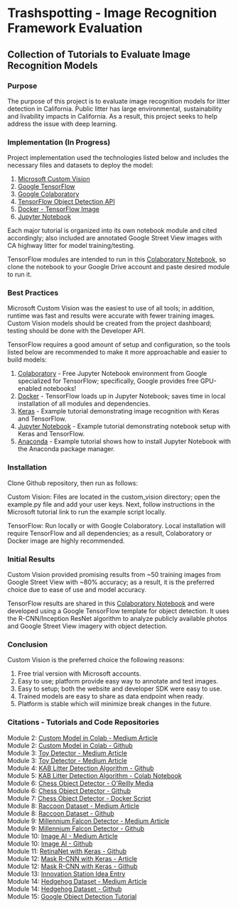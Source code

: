 # Trashspotting - Image Recognition Framework Evaluation

## Collection of Tutorials to Evaluate Image Recognition Models

### Purpose

The purpose of this project is to evaluate image recognition models for litter detection in California. Public litter has large environmental, sustainability and livability impacts in California. As a result, this project seeks to help address the issue with deep learning.

### Implementation (In Progress)

Project implementation used the technologies listed below and includes the necessary files and datasets to deploy the model:

1. [Microsoft Custom Vision](https://www.customvision.ai)
2. [Google TensorFlow](https://www.tensorflow.org/)
3. [Google Colaboratory](https://colab.research.google.com/notebooks/welcome.ipynb)
4. [TensorFlow Object Detection API](https://github.com/tensorflow/models/tree/master/research/object_detection)
5. [Docker - TensorFlow Image](https://hub.docker.com/r/tensorflow/tensorflow/)
6. [Jupyter Notebook](https://jupyter.readthedocs.io/en/latest/install.html)

Each major tutorial is organized into its own notebook module and cited accordingly; also included are annotated Google Street View images with CA highway litter for model training/testing.

TensorFlow modules are intended to run in this [Colaboratory Notebook](https://colab.research.google.com/drive/1gy4IcA6Kmasez6TXu1NM6fR3YWdKKr1f), so clone the notebook to your Google Drive account and paste desired module to run it.

### Best Practices

Microsoft Custom Vision was the easiest to use of all tools; in addition, runtime was fast and results were accurate with fewer training images. Custom Vision models should be created from the project dashboard; testing should be done with the Developer API.

TensorFlow requires a good amount of setup and configuration, so the tools listed below are recommended to make it more approachable and easier to build models:

1. [Colaboratory](https://colab.research.google.com/notebooks/welcome.ipynb) - Free Jupyter Notebook environment from Google specialized for TensorFlow; specifically, Google provides free GPU-enabled notebooks!
2. [Docker](https://hub.docker.com/r/tensorflow/tensorflow/) - TensorFlow loads up in Jupyter Notebook; saves time in local installation of all modules and dependencies.
3. [Keras](https://medium.com/nybles/create-your-first-image-recognition-classifier-using-cnn-keras-and-tensorflow-backend-6eaab98d14dd) - Example tutorial demonstrating image recognition with Keras and TensorFlow.
4. [Jupyter Notebook](https://medium.com/@margaretmz/anaconda-jupyter-notebook-tensorflow-and-keras-b91f381405f8) - Example tutorial demonstrating notebook setup with Keras and TensorFlow.
5. [Anaconda](https://medium.com/codingthesmartway-com-blog/getting-started-with-jupyter-notebook-for-python-4e7082bd5d46) - Example tutorial shows how to install Jupyter Notebook with the Anaconda package manager.

### Installation

Clone Github repository, then run as follows:

Custom Vision: Files are located in the custom_vision directory; open the example.py file and add your user keys. Next, follow instructions in the Microsoft tutorial link to run the example script locally.

TensorFlow: Run locally or with Google Colaboratory. Local installation will require TensorFlow and all dependencies; as a result, Colaboratory or Docker image are highly recommended.

### Initial Results

Custom Vision provided promising results from ~50 training images from Google Street View with ~80% accuracy; as a result, it is the preferred choice due to ease of use and model accuracy.

TensorFlow results are shared in this [Colaboratory Notebook](https://colab.research.google.com/drive/1eIptxz6tX-b5ISX_bTRW9PlHvf7AQYID) and were developed using a Google TensorFlow template for object detection. It uses the R-CNN/Inception ResNet algorithm to analyze publicly available photos and Google Street View imagery with object detection.

### Conclusion

Custom Vision is the preferred choice the following reasons:

1. Free trial version with Microsoft accounts.
2. Easy to use; platform provide easy way to annotate and test images.
3. Easy to setup; both the website and developer SDK were easy to use.
4. Trained models are easy to share as data endpoint when ready.
5. Platform is stable which will minimize break changes in the future.

### Citations - Tutorials and Code Repositories

Module 2: [Custom Model in Colab - Medium Article](https://towardsdatascience.com/how-to-train-your-own-object-detector-with-tensorflows-object-detector-api-bec72ecfe1d9)\
Module 2: [Custom Model in Colab - Github](https://hackernoon.com/object-detection-in-google-colab-with-custom-dataset-5a7bb2b0e97e)\
Module 3: [Toy Detector - Medium Article](https://towardsdatascience.com/building-a-toy-detector-with-tensorflow-object-detection-api-63c0fdf2ac95)\
Module 3: [Toy Detector - Medium Article](https://github.com/walteryu/Deep-Learning/tree/master/tensorflow_toy_detector)\
Module 4: [KAB Litter Detection Algorithm - Github](https://github.com/isaychris/litter-detection-tensorflow)\
Module 5: [KAB Litter Detection Algorithm - Colab Notebook](https://github.com/isaychris/litter-detection-tensorflow)\
Module 6: [Chess Object Detector - O'Reilly Media](https://www.oreilly.com/ideas/object-detection-with-tensorflow)\
Module 6: [Chess Object Detector - Github](https://github.com/wagonhelm/TF_ObjectDetection_API)\
Module 7: [Chess Object Detector - Docker Script](https://www.oreilly.com/ideas/object-detection-with-tensorflow)\
Module 8: [Raccoon Dataset - Medium Article](https://towardsdatascience.com/how-to-train-your-own-object-detector-with-tensorflows-object-detector-api-bec72ecfe1d9)\
Module 8: [Raccoon Dataset - Github](https://github.com/datitran/raccoon_dataset)\
Module 9: [Millennium Falcon Detector - Medium Article](https://medium.freecodecamp.org/tracking-the-millenium-falcon-with-tensorflow-c8c86419225e)\
Module 9: [Millennium Falcon Detector - Github](https://github.com/bourdakos1/Custom-Object-Detection)\
Module 10: [Image AI - Medium Article](https://towardsdatascience.com/object-detection-with-10-lines-of-code-d6cb4d86f606)\
Module 10: [Image AI - Github](https://github.com/OlafenwaMoses/ImageAI/tree/master/imageai/Prediction)\
Module 11: [RetinaNet with Keras - Github](https://github.com/fizyr/keras-retinanet)\
Module 12: [Mask R-CNN with Keras - Article](https://www.dlology.com/blog/how-to-run-object-detection-and-segmentation-on-video-fast-for-free/)\
Module 12: [Mask R-CNN with Keras - Github](https://github.com/Tony607/colab-mask-rcnn)\
Module 13: [Innovation Station Idea Entry](https://colab.research.google.com/drive/1tc0s2HxHW8po2tLZwgkgZA2mOkqI1xY5)\
Module 14: [Hedgehog Dataset - Medium Article](https://medium.com/@dana.yu/training-a-custom-object-detection-model-41093ddc5797)\
Module 14: [Hedgehog Dataset - Github](https://github.com/danamyu/hedgehog_detector)\
Module 15: [Google Object Detection Tutorial](https://colab.research.google.com/drive/1U5xBF2-a1rqfrUWs0ZoB10Ty8XqnHSW2)
